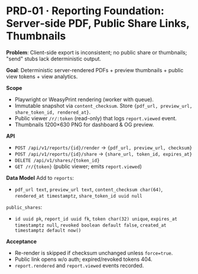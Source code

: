 # PRD‑01 · Reporting Foundation: Server‑side PDF, Public Share Links, Thumbnails

**Problem**: Client-side export is inconsistent; no public share or thumbnails; "send" stubs lack deterministic output.

**Goal**: Deterministic server-rendered PDFs + preview thumbnails + public view tokens + view analytics.

**Scope**
- Playwright or WeasyPrint rendering (worker with queue).
- Immutable snapshot via `content_checksum`. Store `{pdf_url, preview_url, share_token_id, rendered_at}`.
- Public viewer `/r/:token` (read-only) that logs `report.viewed` event.
- Thumbnails 1200×630 PNG for dashboard & OG preview.

**API**
- `POST /api/v1/reports/{id}/render` → `{pdf_url, preview_url, checksum}`
- `POST /api/v1/reports/{id}/share` → `{share_url, token_id, expires_at}`
- `DELETE /api/v1/shares/{token_id}`
- `GET /r/{token}` (public viewer; emits `report.viewed`)

**Data Model**
Add to `reports`:
- `pdf_url text`, `preview_url text`, `content_checksum char(64)`, `rendered_at timestamptz`, `share_token_id uuid null`

`public_shares`:
- `id uuid pk`, `report_id uuid fk`, `token char(32) unique`, `expires_at timestamptz null`, `revoked boolean default false`, `created_at timestamptz default now()`

**Acceptance**
- Re-render is skipped if checksum unchanged unless `force=true`.
- Public link opens w/o auth; expired/revoked tokens 404.
- `report.rendered` and `report.viewed` events recorded.
